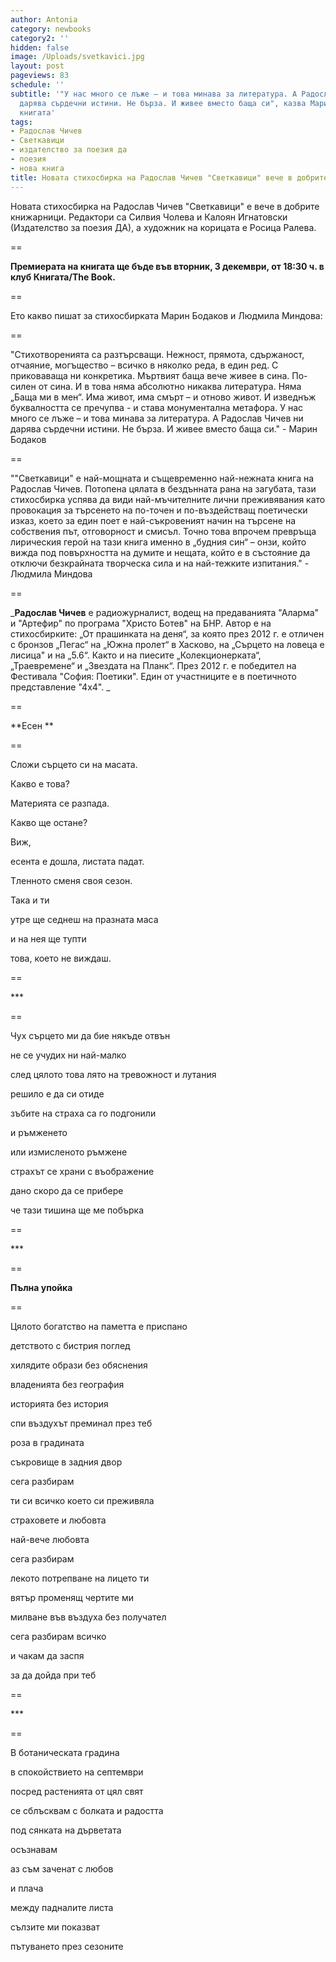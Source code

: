 ```yaml
---
author: Antonia
category: newbooks
category2: ''
hidden: false
image: /Uploads/svetkavici.jpg
layout: post
pageviews: 83
schedule: ''
subtitle: '"У нас много се лъже – и това минава за литература. А Радослав Чичев ни
  дарява сърдечни истини. Не бърза. И живее вместо баща си", казва Марин Бодаков за
  книгата'
tags:
- Радослав Чичев
- Светкавици
- издателство за поезия да
- поезия
- нова книга
title: Новата стихосбирка на Радослав Чичев "Светкавици" вече в добрите книжарници
---
```


Новата стихосбирка на Радослав Чичев "Светкавици" е вече в добрите книжарници. Редактори са Силвия Чолева и Калоян Игнатовски (Издателство за поезия ДА), а художник на корицата е Росица Ралева. 

\==

**Премиерата на книгата ще бъде във вторник, 3 декември, от 18:30 ч. в клуб Книгата/The Book.**

\==

Ето какво пишат за стихосбирката Марин Бодаков и Людмила Миндова:

\==

"Стихотворенията са разтърсващи. Нежност, прямота, сдържаност, отчаяние, могъщество – всичко в няколко реда, в един ред. С приковаваща ни конкретика. Мъртвият баща вече живее в сина. По-силен от сина. И в това няма абсолютно никаква литература. Няма „Баща ми в мен“. Има живот, има смърт – и отново живот. И изведнъж буквалността се пречупва - и става монументална метафора. У нас много се лъже – и това минава за литература. А Радослав Чичев ни дарява сърдечни истини. Не бърза. И живее вместо баща си." - Марин Бодаков

\==

""Светкавици" е най-мощната и същевременно най-нежната книга на Радослав Чичев. Потопена цялата в бездънната рана на загубата, тази стихосбирка успява да види най-мъчителните лични преживявания като провокация за търсенето на по-точен и по-въздействащ поетически изказ, което за един поет е най-съкровеният начин на търсене на собствения път, отговорност и смисъл. Точно това впрочем превръща лирическия герой на тази книга именно в „будния син“ – онзи, който вижда под повърхността на думите и нещата, който е в състояние да отключи безкрайната творческа сила и на най-тежките изпитания." - Людмила Миндова

\==

_**Радослав Чичев** е радиожурналист, водещ на предаванията "Аларма" и "Артефир" по програма "Христо Ботев" на БНР. Автор е на стихосбирките: „От прашинката на деня“, за която през 2012 г. е отличен с бронзов „Пегас“ на „Южна пролет“ в Хасково, на „Сърцето на ловеца е лисица" и на „5.6“. Както и на пиесите „Колекционерката“, „Траевремене“ и „Звездата на Планк“. През 2012 г. е победител на Фестивала "София: Поетики". Един от участниците е в поетичното представление "4х4". _

\==

**Есен **

\==

Сложи сърцето си на масата. 

Какво е това? 

Материята се разпада. 

Какво ще остане? 

Виж, 

есента е дошла, листата падат.

Тленното сменя своя сезон. 

Така и ти

утре ще седнеш на празната маса

и на нея ще тупти

това, което не виждаш.

\==

\*\**

\==

Чух сърцето ми да бие някъде отвън

не се учудих ни най-малко

след цялото това лято на тревожност и лутания

решило е да си отиде

зъбите на страха са го подгонили

и ръмженето 

или измисленото ръмжене

страхът се храни с въображение

дано скоро да се прибере

че тази тишина ще ме побърка

\==

\*\**

\==

**Пълна упойка**

\==

Цялото богатство на паметта е приспано

детството с бистрия поглед

хилядите образи без обяснения

владенията без география

историята без история

спи въздухът преминал през теб

роза в градината

съкровище в задния двор

сега разбирам

ти си всичко което си преживяла

страховете и любовта

най-вече любовта

сега разбирам

лекото потрепване на лицето ти

вятър променящ чертите ми

милване във въздуха без получател

сега разбирам всичко

и чакам да заспя

за да дойда при теб

\==

\*\**

\==

В ботаническата градина

в спокойствието на септември

посред растенията от цял свят

се сблъсквам с болката и радостта

под сянката на дърветата

осъзнавам

аз съм заченат с любов

и плача

между падналите листа

сълзите ми показват 

пътуването през сезоните